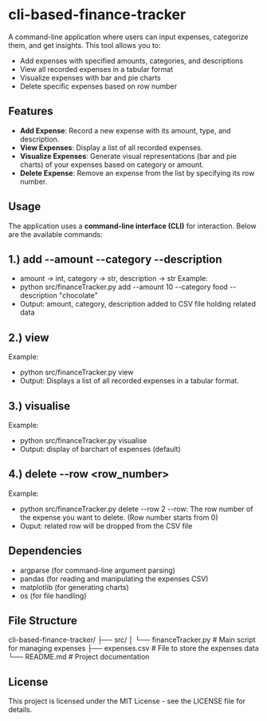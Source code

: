 # cli-based-finance-tracker

A command-line application where users can input expenses, categorize them, and get insights. This tool allows you to:

- Add expenses with specified amounts, categories, and descriptions
- View all recorded expenses in a tabular format
- Visualize expenses with bar and pie charts
- Delete specific expenses based on row number

## Features

- **Add Expense**: Record a new expense with its amount, type, and description.
- **View Expenses**: Display a list of all recorded expenses.
- **Visualize Expenses**: Generate visual representations (bar and pie charts) of your expenses based on category or amount.
- **Delete Expense**: Remove an expense from the list by specifying its row number.

## Usage
The application uses a **command-line interface (CLI)** for interaction. Below are the available commands:

## 1.) add --amount <amount> --category <category> --description <description>
- amount -> int, category -> str, description -> str
Example:
- python src/financeTracker.py add --amount 10 --category food --description "chocolate"
- Output: amount, category, description added to CSV file holding related data

## 2.) view
Example:
- python src/financeTracker.py view
- Output: Displays a list of all recorded expenses in a tabular format.

## 3.) visualise
Example:
- python src/financeTracker.py visualise
- Output: display of barchart of expenses (default)

## 4.) delete --row <row_number>
Example:
- python src/financeTracker.py delete --row 2
--row: The row number of the expense you want to delete. (Row number starts from 0)
- Ouput: related row will be dropped from the CSV file

## Dependencies
- argparse (for command-line argument parsing)
- pandas (for reading and manipulating the expenses CSV)
- matplotlib (for generating charts)
- os (for file handling)

## File Structure
cli-based-finance-tracker/
├── src/
│   └── financeTracker.py     # Main script for managing expenses
├── expenses.csv              # File to store the expenses data
└── README.md                 # Project documentation

## License
This project is licensed under the MIT License - see the LICENSE file for details.
